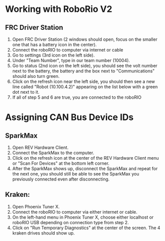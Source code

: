 # Working with RoboRio V2

## FRC Driver Station

1. Open FRC Driver Station (2 windows should open, focus on the smaller one that has a battery icon in the center).
2. Connect the roboRIO to computer via internet or cable
3. Go to settings (3rd icon on the left side).
4. Under "Team Number", type in our team number (10004).
5. Go to status (2nd icon on the left side), you should see the volt number next to the battery, the battery and the box next to "Communications" should also turn green.
6. Click on the refresh icon near the left side, you should then see a new line called "Robot (10.100.4.2)" appearing on the list below with a green dot next to it.
7. If all of step 5 and 6 are true, you are connected to the roboRIO

  
     
         
         

# Assigning CAN Bus Device IDs

## SparkMax
1. Open REV Hardware Client.
2. Connect the SparkMax to the computer.
3. Click on the refresh icon at the center of the REV Hardware Client menu or "Scan For Devices" at the bottom left corner.
4. After the SparkMax shows up, disconnect the SparkMax and repeat for the next one, you should still be able to see the SparkMax you previously connected even after disconnecting.

## Kraken:
1. Open Phoenix Tuner X.
2. Connect the roboRIO to computer via either internet or cable.
3. On the left-hand menu in Phoenix Tuner X, choose either localhost or roboRIO USB depending on connection type from step 2.
4. Click on "Run Temporary Diagnostics" at the center of the screen. The 4 kraken drives should show up.
